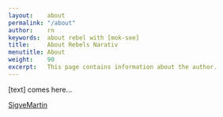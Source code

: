 ```yaml
---
layout:    about
permalink: "/about"
author:    rn
keywords:  about rebel with [mok-see]
title:     About Rebels Narativ
menutitle: About
weight:    90
excerpt:   This page contains information about the author.
---
```

<script async defer src="https://buttons.github.io/buttons.js"></script>

[text] comes here...

<p class="github-button-container">
<a class="github-button" href="https://github.com/SigveMartin" data-size="large" data-show-count="true" aria-label="Star SigveMartin on GitHub">SigveMartin</a>
</p>

